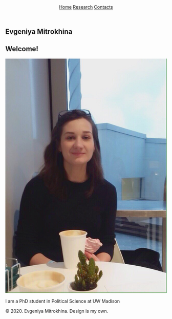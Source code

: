 <!DOCTYPE HTML>
<html>
<head>
<title> Evgeniya Mitrokhina </title>
<link rel="stylesheet" href="css/style.css">
</head>
<body>	
<header>
  <nav>
  	<a id = "current" href = "index.html">Home</a>
	<a href = "research.html">Research</a>
	<a href = "contacts.html">Contacts</a>
  </nav>
</header>
<section id = "header">
	<h1>Evgeniya Mitrokhina</h1>
</section>

<section id = "main-content"> 
<div id = "subheader">
	<h2>Welcome!</h2>
</div>
<div class="cols">
 <div id="left-col">
 	<img id="photo" src="images/photo.jpg">
 </div>
 <div id="right-col">
 	<p>I am a PhD student in Political Science at UW Madison</p>

  </div>
</div>
</section>

   <footer> 
   		<div class="footer"> © 2020. Evgeniya Mitrokhina. Design is my own. </div>
	 </footer>
</body>
</html>
